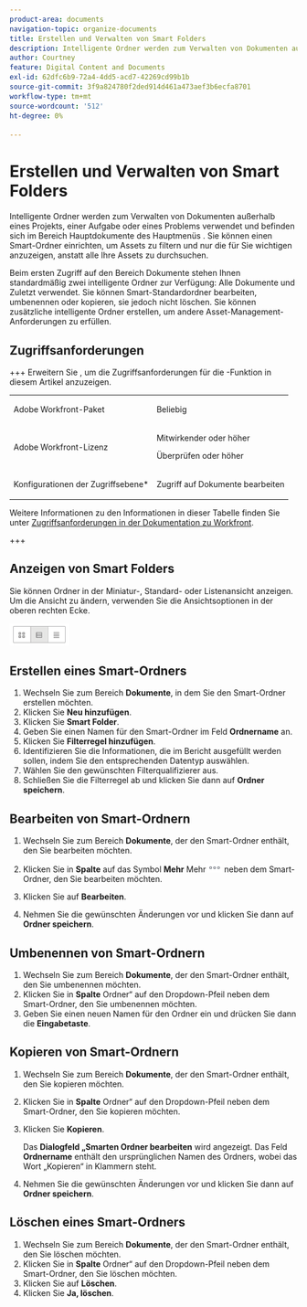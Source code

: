 ```yaml
---
product-area: documents
navigation-topic: organize-documents
title: Erstellen und Verwalten von Smart Folders
description: Intelligente Ordner werden zum Verwalten von Dokumenten außerhalb eines Projekts, einer Aufgabe oder eines Problems verwendet und befinden sich im Bereich Hauptdokumente des Hauptmenüs . Sie können einen Smart-Ordner einrichten, um Assets zu filtern und nur die für Sie wichtigen anzuzeigen, anstatt alle Ihre Assets zu durchsuchen.
author: Courtney
feature: Digital Content and Documents
exl-id: 62dfc6b9-72a4-4dd5-acd7-42269cd99b1b
source-git-commit: 3f9a824780f2ded914d461a473aef3b6ecfa8701
workflow-type: tm+mt
source-wordcount: '512'
ht-degree: 0%

---
```


# Erstellen und Verwalten von Smart Folders

Intelligente Ordner werden zum Verwalten von Dokumenten außerhalb eines Projekts, einer Aufgabe oder eines Problems verwendet und befinden sich im Bereich Hauptdokumente des Hauptmenüs . Sie können einen Smart-Ordner einrichten, um Assets zu filtern und nur die für Sie wichtigen anzuzeigen, anstatt alle Ihre Assets zu durchsuchen.

Beim ersten Zugriff auf den Bereich Dokumente stehen Ihnen standardmäßig zwei intelligente Ordner zur Verfügung: Alle Dokumente und Zuletzt verwendet. Sie können Smart-Standardordner bearbeiten, umbenennen oder kopieren, sie jedoch nicht löschen. Sie können zusätzliche intelligente Ordner erstellen, um andere Asset-Management-Anforderungen zu erfüllen.

## Zugriffsanforderungen

+++ Erweitern Sie , um die Zugriffsanforderungen für die -Funktion in diesem Artikel anzuzeigen.

<table style="table-layout:auto"> 
 <col> 
 <col> 
 <tbody> 
  <tr> 
   <td role="rowheader">Adobe Workfront-Paket</td> 
   <td> <p>Beliebig</p> </td> 
  </tr> 
  <tr> 
   <td role="rowheader">Adobe Workfront-Lizenz</td> 
   <td> 
   <p>Mitwirkender oder höher</p>
   <p>Überprüfen oder höher</p> </td> 
  </tr> 
  <tr> 
   <td role="rowheader">Konfigurationen der Zugriffsebene*</td> 
   <td> <p>Zugriff auf Dokumente bearbeiten</p> </td> 
  </tr> 
 </tbody> 
</table>

Weitere Informationen zu den Informationen in dieser Tabelle finden Sie unter [Zugriffsanforderungen in der Dokumentation zu Workfront](/help/quicksilver/administration-and-setup/add-users/access-levels-and-object-permissions/access-level-requirements-in-documentation.md).

+++

## Anzeigen von Smart Folders 

Sie können Ordner in der Miniatur-, Standard- oder Listenansicht anzeigen. Um die Ansicht zu ändern, verwenden Sie die Ansichtsoptionen in der oberen rechten Ecke.

![Smart-Ordner bearbeiten](assets/screenshot-2016-07-07-12.46.54.png)

## Erstellen eines Smart-Ordners 

1. Wechseln Sie zum Bereich **Dokumente**, in dem Sie den Smart-Ordner erstellen möchten.
1. Klicken Sie **Neu hinzufügen**.
1. Klicken Sie **Smart Folder**.
1. Geben Sie einen Namen für den Smart-Ordner im Feld **Ordnername** an.
1. Klicken Sie **Filterregel hinzufügen**.
1. Identifizieren Sie die Informationen, die im Bericht ausgefüllt werden sollen, indem Sie den entsprechenden Datentyp auswählen.
1. Wählen Sie den gewünschten Filterqualifizierer aus. 
1. Schließen Sie die Filterregel ab und klicken Sie dann auf **Ordner speichern**.

## Bearbeiten von Smart-Ordnern 

1. Wechseln Sie zum Bereich **Dokumente**, der den Smart-Ordner enthält, den Sie bearbeiten möchten.
1. Klicken Sie in **Spalte** auf das Symbol **Mehr** Mehr![Menü ](assets/more-icon.png) neben dem Smart-Ordner, den Sie bearbeiten möchten.
1. Klicken Sie auf **Bearbeiten**.

1. Nehmen Sie die gewünschten Änderungen vor und klicken Sie dann auf **Ordner speichern**.

## Umbenennen von Smart-Ordnern 

1. Wechseln Sie zum Bereich **Dokumente**, der den Smart-Ordner enthält, den Sie umbenennen möchten.
1. Klicken Sie in **Spalte** Ordner“ auf den Dropdown-Pfeil neben dem Smart-Ordner, den Sie umbenennen möchten.
1. Geben Sie einen neuen Namen für den Ordner ein und drücken Sie dann die **Eingabetaste**.

## Kopieren von Smart-Ordnern

1. Wechseln Sie zum Bereich **Dokumente**, der den Smart-Ordner enthält, den Sie kopieren möchten.
1. Klicken Sie in **Spalte** Ordner“ auf den Dropdown-Pfeil neben dem Smart-Ordner, den Sie kopieren möchten.
1. Klicken Sie **Kopieren**.

   Das **Dialogfeld „Smarten Ordner bearbeiten** wird angezeigt. Das Feld **Ordnername** enthält den ursprünglichen Namen des Ordners, wobei das Wort „Kopieren“ in Klammern steht.

1. Nehmen Sie die gewünschten Änderungen vor und klicken Sie dann auf **Ordner speichern**.

## Löschen eines Smart-Ordners

1. Wechseln Sie zum Bereich **Dokumente**, der den Smart-Ordner enthält, den Sie löschen möchten.
1. Klicken Sie in **Spalte** Ordner“ auf den Dropdown-Pfeil neben dem Smart-Ordner, den Sie löschen möchten.
1. Klicken Sie auf **Löschen**.
1. Klicken Sie **Ja, löschen**.
